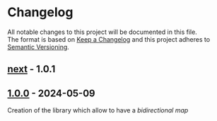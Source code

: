 # Changelog

All notable changes to this project will be documented in this file.  
The format is based on [Keep a Changelog] and this project adheres to [Semantic Versioning].

## [next] - 1.0.1

## [1.0.0] - 2024-05-09
Creation of the library which allow to have a _bidirectional map_

<!-- Links -->
[keep a changelog]: https://keepachangelog.com/en/1.0.0/
[semantic versioning]: https://semver.org/spec/v2.0.0.html

<!-- Versions -->
[next]: https://github.com/legerch/Bimap/compare/1.0.0...dev
[0.0.2]: https://github.com/legerch/Bimap/compare/v0.0.1...v0.0.2
[1.0.0]: https://github.com/legerch/Bimap/releases/tag/1.0.0